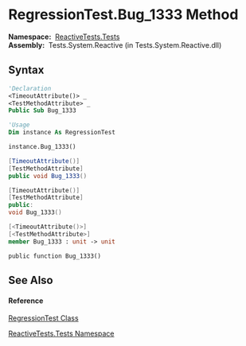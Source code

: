 # RegressionTest.Bug\_1333 Method

**Namespace:**  [ReactiveTests.Tests](ReactiveTests.Tests\ReactiveTests.Tests.md)  
**Assembly:**  Tests.System.Reactive (in Tests.System.Reactive.dll)

## Syntax

```vb
'Declaration
<TimeoutAttribute()> _
<TestMethodAttribute> _
Public Sub Bug_1333
```

```vb
'Usage
Dim instance As RegressionTest

instance.Bug_1333()
```

```csharp
[TimeoutAttribute()]
[TestMethodAttribute]
public void Bug_1333()
```

```c++
[TimeoutAttribute()]
[TestMethodAttribute]
public:
void Bug_1333()
```

```fsharp
[<TimeoutAttribute()>]
[<TestMethodAttribute>]
member Bug_1333 : unit -> unit 
```

```jscript
public function Bug_1333()
```

## See Also

#### Reference

[RegressionTest Class](RegressionTest\RegressionTest.md)

[ReactiveTests.Tests Namespace](ReactiveTests.Tests\ReactiveTests.Tests.md)




